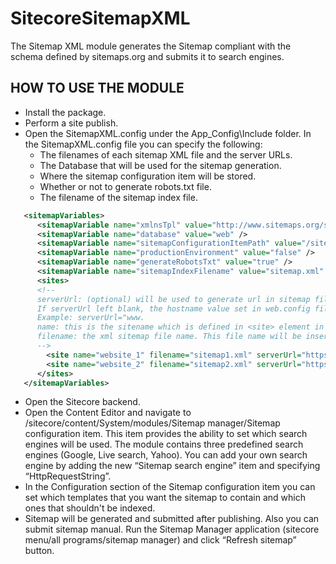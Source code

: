 SitecoreSitemapXML
==================

The Sitemap XML module generates the Sitemap compliant with the schema defined by sitemaps.org and submits it to search engines.

HOW TO USE THE MODULE
---------------------

* Install the package.  
* Perform a site publish.  
* Open the SitemapXML.config under the App_Config\Include folder. In the SitemapXML.config file you can specify the following:  
   * The filenames of each sitemap XML file and the server URLs.  
   * The Database that will be used for the sitemap generation.  
   * Where the sitemap configuration item will be stored.  
   * Whether or not to generate robots.txt file.  
   * The filename of the sitemap index file.  
```xml
   <sitemapVariables>
      <sitemapVariable name="xmlnsTpl" value="http://www.sitemaps.org/schemas/sitemap/0.9" />
      <sitemapVariable name="database" value="web" />
      <sitemapVariable name="sitemapConfigurationItemPath" value="/sitecore/system/Modules/Sitemap XML/Sitemap configuration" />
      <sitemapVariable name="productionEnvironment" value="false" />
      <sitemapVariable name="generateRobotsTxt" value="true" />
      <sitemapVariable name="sitemapIndexFilename" value="sitemap.xml" />
      <sites>
      <!-- 
      serverUrl: (optional) will be used to generate url in sitemap file. 
      If serverUrl left blank, the hostname value set in web.config file for each site will be used.
      Example: serverUrl="www.
      name: this is the sitename which is defined in <site> element in sitecore web.config file.
      filename: the xml sitemap file name. This file name will be inserted into robots.txt file.
      -->
        <site name="website_1" filename="sitemap1.xml" serverUrl="https://www.site1domain.com" />
        <site name="website_2" filename="sitemap2.xml" serverUrl="https://www.site2domain.com"/>
      </sites>
   </sitemapVariables>
```
* Open the Sitecore backend.  
* Open the Content Editor and navigate to /sitecore/content/System/modules/Sitemap manager/Sitemap configuration item. This item provides the ability to set which search engines will be used. The module contains three predefined search engines (Google, Live search, Yahoo). You can add your own search engine by adding the new “Sitemap search engine” item and specifying “HttpRequestString”.  
* In the Configuration section of the Sitemap configuration item you can set which templates that you want the sitemap to contain and which ones that shouldn't be indexed.  
* Sitemap will be generated and submitted after publishing. Also you can submit sitemap manual. Run the Sitemap Manager application (sitecore menu/all programs/sitemap manager) and click “Refresh sitemap” button.
